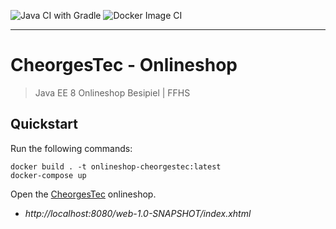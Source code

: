 ![Java CI with Gradle](https://github.com/cheorges/Onlineshop/workflows/Java%20CI%20with%20Gradle/badge.svg)
![Docker Image CI](https://github.com/cheorges/Onlineshop/workflows/Docker%20Image%20CI/badge.svg)

---

# CheorgesTec - Onlineshop 

> Java EE 8 Onlineshop Besipiel | FFHS

## Quickstart

Run the following commands:
```
docker build . -t onlineshop-cheorgestec:latest
docker-compose up
```

Open the [CheorgesTec](http://localhost:8080/web-1.0-SNAPSHOT/index.xhtml) onlineshop.  
* *http://localhost:8080/web-1.0-SNAPSHOT/index.xhtml*
